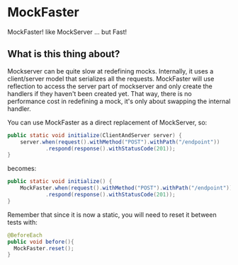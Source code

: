 MockFaster
======

MockFaster! like MockServer ... but Fast!

## What is this thing about?

Mockserver can be quite slow at redefining mocks. Internally, it uses a client/server model that serializes all the requests.
MockFaster will use reflection to access the server part of mockserver and only create the handlers if they haven't been created yet.
That way, there is no performance cost in redefining a mock, it's only about swapping the internal handler.

You can use MockFaster as a direct replacement of MockServer, so:

```java
public static void initialize(ClientAndServer server) {
    server.when(request().withMethod("POST").withPath("/endpoint"))
            .respond(response().withStatusCode(201));
}
```

becomes:
```java
public static void initialize() {
    MockFaster.when(request().withMethod("POST").withPath("/endpoint"))
            .respond(response().withStatusCode(201));
}
```

Remember that since it is now a static, you will need to reset it between tests with:

```java
@BeforeEach
public void before(){
  MockFaster.reset();
}
```


